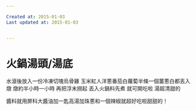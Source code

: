```yaml
---

Created at: 2015-01-03
Last updated at: 2015-01-03


---
```


# 火鍋湯頭/湯底


水滾後放入一份冷凍切塊烏骨雞
玉米紅人洋蔥番茄白蘿蔔半條一個薑蔥白都丟入燉
燉約半小時一小時
再把浮末撈起
丟入火鍋料先煮
就可開吃啦
湯超清甜的

醬料就用屏科大醬油加一匙高湯加珠蔥和一個辣椒就超好吃啦甜甜的！

